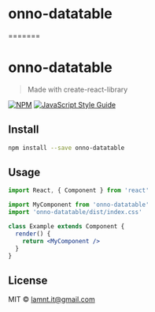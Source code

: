 # onno-datatable
=======
# onno-datatable

> Made with create-react-library

[![NPM](https://img.shields.io/npm/v/onno-datatable.svg)](https://www.npmjs.com/package/onno-datatable) [![JavaScript Style Guide](https://img.shields.io/badge/code_style-standard-brightgreen.svg)](https://standardjs.com)

## Install

```bash
npm install --save onno-datatable
```

## Usage

```jsx
import React, { Component } from 'react'

import MyComponent from 'onno-datatable'
import 'onno-datatable/dist/index.css'

class Example extends Component {
  render() {
    return <MyComponent />
  }
}
```

## License

MIT © [lamnt.it@gmail.com](https://github.com/lamnt.it@gmail.com)
